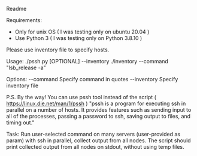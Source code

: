 Readme

Requirements:
* Only for unix OS ( I was testing only on ubuntu 20.04 )
* Use Python 3 ( I was testing only on Python 3.8.10 )

Please use inventory file to specify hosts. 


Usage: ./pssh.py [OPTIONAL] --inventory ./inventory --command "lsb_release -a"

Options:
--command
    Specify command in quotes
--inventory
    Specify inventory file

P.S.
By the way! You can use pssh tool instead of the script ( https://linux.die.net/man/1/pssh )
"pssh is a program for executing ssh in parallel on a number of hosts. It provides features such as sending input to all of the processes, passing a password to ssh, saving output to files, and timing out."


Task:
 Run user-selected command on many servers (user-provided as param) with ssh in parallel, collect output from all nodes. The script should print collected output from all nodes on stdout, without using temp files.
